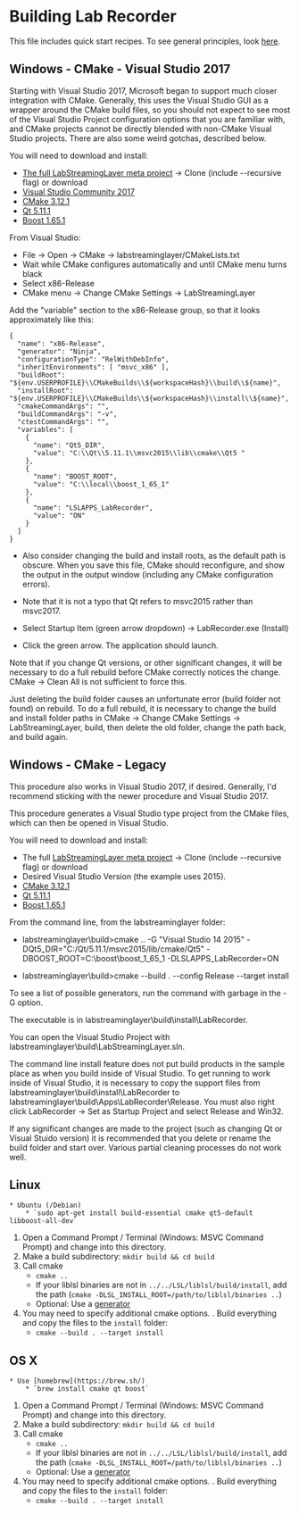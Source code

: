 # Building Lab Recorder

This file includes quick start recipes. To see general principles, look [here](https://github.com/labstreaminglayer/labstreaminglayer/blob/master/doc/BUILD.md).


## Windows - CMake - Visual Studio 2017

Starting with Visual Studio 2017, Microsoft began to support much closer integration with CMake. Generally, this uses the Visual Studio GUI as a wrapper around the CMake build files, so you should not expect to see most of the Visual Studio Project configuration options that you are familiar with, and CMake projects cannot be directly blended with non-CMake Visual Studio projects. There are also some weird gotchas, described below.

You will need to download and install:<BR/>
 * [The full LabStreamingLayer meta project](https://github.com/labstreaminglayer/labstreaminglayer) -> Clone (include --recursive flag) or download  
 * [Visual Studio Community 2017](https://imagine.microsoft.com/en-us/Catalog/Product/530)
 * [CMake 3.12.1](https://cmake.org/files/v3.12/)
 * [Qt 5.11.1](https://download.qt.io/new_archive/qt/5.11/5.11.1/) 
 * [Boost 1.65.1](https://sourceforge.net/projects/boost/files/boost-binaries/1.65.1/boost_1_65_1-msvc-14.1-32.exe/download)


From Visual Studio:<BR/> 
 * File -> Open -> CMake -> labstreaminglayer/CMakeLists.txt
 * Wait while CMake configures automatically and until CMake menu turns black
 * Select x86-Release
 * CMake menu -> Change CMake Settings -> LabStreamingLayer

Add the "variable" section to the x86-Release group, so that it looks approximately like this:
```
{
  "name": "x86-Release",
  "generator": "Ninja",
  "configurationType": "RelWithDebInfo",
  "inheritEnvironments": [ "msvc_x86" ],
  "buildRoot": "${env.USERPROFILE}\\CMakeBuilds\\${workspaceHash}\\build\\${name}",
  "installRoot": "${env.USERPROFILE}\\CMakeBuilds\\${workspaceHash}\\install\\${name}",
  "cmakeCommandArgs": "",
  "buildCommandArgs": "-v",
  "ctestCommandArgs": "",
  "variables": [
    {
      "name": "Qt5_DIR",
      "value": "C:\\Qt\\5.11.1\\msvc2015\\lib\\cmake\\Qt5 "
    },
    {
      "name": "BOOST_ROOT",
      "value": "C:\\local\\boost_1_65_1"
    },
    {
      "name": "LSLAPPS_LabRecorder",
      "value": "ON"
    }
  ]
}
```
	
 * Also consider changing the build and install roots, as the default path is obscure. When you save this file, CMake should reconfigure, and show the output in the output window (including any CMake configuration errors).

 * Note that it is not a typo that Qt refers to msvc2015 rather than msvc2017.

 * Select Startup Item (green arrow dropdown) -> LabRecorder.exe (Install)

 * Click the green arrow. The application should launch.

Note that if you change Qt versions, or other significant changes, it will be necessary to do a full rebuild before CMake correctly notices the change. CMake -> Clean All is not sufficient to force this.

Just deleting the build folder causes an unfortunate error (build folder not found) on rebuild. To do a full rebuild, it is necessary to change the build and install folder paths in CMake -> Change CMake Settings -> LabStreamingLayer, build, then delete the old folder, change the path back, and build again.


## Windows - CMake - Legacy

This procedure also works in Visual Studio 2017, if desired. Generally, I'd recommend sticking with the newer procedure and Visual Studio 2017.

This procedure generates a Visual Studio type project from the CMake files, which can then be opened in Visual Studio.

You will need to download and install:<BR/>
 * The full [LabStreamingLayer meta project](https://github.com/labstreaminglayer/labstreaminglayer) -> Clone (include --recursive flag) or download  
 * Desired Visual Studio Version (the example uses 2015).
 * [CMake 3.12.1](https://cmake.org/files/v3.12/)
 * [Qt 5.11.1](https://download.qt.io/archive/qt/5.11/) 
 * [Boost 1.65.1](https://sourceforge.net/projects/boost/files/boost-binaries/1.65.1/boost_1_65_1-msvc-14.1-32.exe/download)

From the command line, from the labstreaminglayer folder:
 * labstreaminglayer\build>cmake .. -G "Visual Studio 14 2015" -DQt5_DIR="C:/Qt/5.11.1/msvc2015/lib/cmake/Qt5" -DBOOST_ROOT=C:\boost\boost_1_65_1 -DLSLAPPS_LabRecorder=ON

 * labstreaminglayer\build>cmake --build . --config Release --target install

To see a list of possible generators, run the command with garbage in the -G option. 

The executable is in labstreaminglayer\build\install\LabRecorder.

You can open the Visual Studio Project with labstreaminglayer\build\LabStreamingLayer.sln.

The command line install feature does not put build products in the sample place as when you build inside of Visual Studio. To get running to work inside of Visual Studio, it is necessary to copy the support files from labstreaminglayer\build\install\LabRecorder to labstreaminglayer\build\Apps\LabRecorder\Release. You must also right click LabRecorder -> Set as Startup Project and select Release and Win32.<BR/>

If any significant changes are made to the project (such as changing Qt or Visual Stuido version) it is recommended that you delete or rename the build folder and start over. Various partial cleaning processes do not work well.


## Linux

    * Ubuntu (/Debian)
        * `sudo apt-get install build-essential cmake qt5-default libboost-all-dev`

1. Open a Command Prompt / Terminal (Windows: MSVC Command Prompt) and change into this directory.
1. Make a build subdirectory: `mkdir build && cd build`
1. Call cmake
    * `cmake ..`
    * If your liblsl binaries are not in `../../LSL/liblsl/build/install`, add the path (`cmake -DLSL_INSTALL_ROOT=/path/to/liblsl/binaries ..`)
    * Optional: Use a [generator](https://cmake.org/cmake/help/latest/manual/cmake-generators.7.html#visual-studio-generators)
1. You may need to specify additional cmake options.
 . Build everything and copy the files to the `install` folder:
    * `cmake --build . --target install`	


## OS X

    * Use [homebrew](https://brew.sh/)
        * `brew install cmake qt boost`

1. Open a Command Prompt / Terminal (Windows: MSVC Command Prompt) and change into this directory.
1. Make a build subdirectory: `mkdir build && cd build`
1. Call cmake
    * `cmake ..`
    * If your liblsl binaries are not in `../../LSL/liblsl/build/install`, add the path (`cmake -DLSL_INSTALL_ROOT=/path/to/liblsl/binaries ..`)
    * Optional: Use a [generator](https://cmake.org/cmake/help/latest/manual/cmake-generators.7.html#visual-studio-generators)
1. You may need to specify additional cmake options.
 . Build everything and copy the files to the `install` folder:
    * `cmake --build . --target install`


